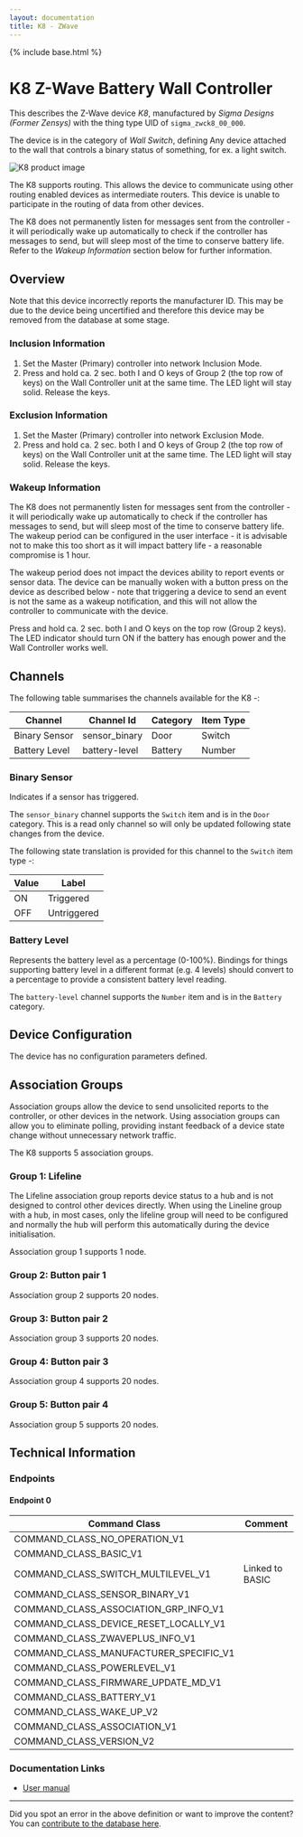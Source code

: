 ```yaml
---
layout: documentation
title: K8 - ZWave
---
```


{% include base.html %}

# K8 Z-Wave Battery Wall Controller
This describes the Z-Wave device *K8*, manufactured by *Sigma Designs (Former Zensys)* with the thing type UID of ```sigma_zwck8_00_000```.

The device is in the category of *Wall Switch*, defining Any device attached to the wall that controls a binary status of something, for ex. a light switch.

![K8 product image](https://www.cd-jackson.com/zwave_device_uploads/431/431_default.jpg)


The K8 supports routing. This allows the device to communicate using other routing enabled devices as intermediate routers.  This device is unable to participate in the routing of data from other devices.

The K8 does not permanently listen for messages sent from the controller - it will periodically wake up automatically to check if the controller has messages to send, but will sleep most of the time to conserve battery life. Refer to the *Wakeup Information* section below for further information.

## Overview

Note that this device incorrectly reports the manufacturer ID. This may be due to the device being uncertified and therefore this device may be removed from the database at some stage.

### Inclusion Information

  1. Set the Master (Primary) controller into network Inclusion Mode.
  2. Press and hold ca. 2 sec. both I and O keys of Group 2 (the top row of keys) on the Wall Controller unit at the same time. The LED light will stay solid. Release the keys.

### Exclusion Information

  1. Set the Master (Primary) controller into network Exclusion Mode.
  2. Press and hold ca. 2 sec. both I and O keys of Group 2 (the top row of keys) on the Wall Controller unit at the same time. The LED light will stay solid. Release the keys.

### Wakeup Information

The K8 does not permanently listen for messages sent from the controller - it will periodically wake up automatically to check if the controller has messages to send, but will sleep most of the time to conserve battery life. The wakeup period can be configured in the user interface - it is advisable not to make this too short as it will impact battery life - a reasonable compromise is 1 hour.

The wakeup period does not impact the devices ability to report events or sensor data. The device can be manually woken with a button press on the device as described below - note that triggering a device to send an event is not the same as a wakeup notification, and this will not allow the controller to communicate with the device.


Press and hold ca. 2 sec. both I and O keys on the top row (Group 2 keys). The LED indicator should turn ON if the battery has enough power and the Wall Controller works well.

## Channels

The following table summarises the channels available for the K8 -:

| Channel | Channel Id | Category | Item Type |
|---------|------------|----------|-----------|
| Binary Sensor | sensor_binary | Door | Switch | 
| Battery Level | battery-level | Battery | Number |

### Binary Sensor

Indicates if a sensor has triggered.

The ```sensor_binary``` channel supports the ```Switch``` item and is in the ```Door``` category. This is a read only channel so will only be updated following state changes from the device.

The following state translation is provided for this channel to the ```Switch``` item type -:

| Value | Label     |
|-------|-----------|
| ON | Triggered |
| OFF | Untriggered |

### Battery Level

Represents the battery level as a percentage (0-100%). Bindings for things supporting battery level in a different format (e.g. 4 levels) should convert to a percentage to provide a consistent battery level reading.

The ```battery-level``` channel supports the ```Number``` item and is in the ```Battery``` category.



## Device Configuration

The device has no configuration parameters defined.

## Association Groups

Association groups allow the device to send unsolicited reports to the controller, or other devices in the network. Using association groups can allow you to eliminate polling, providing instant feedback of a device state change without unnecessary network traffic.

The K8 supports 5 association groups.

### Group 1: Lifeline

The Lifeline association group reports device status to a hub and is not designed to control other devices directly. When using the Lineline group with a hub, in most cases, only the lifeline group will need to be configured and normally the hub will perform this automatically during the device initialisation.

Association group 1 supports 1 node.

### Group 2: Button pair 1


Association group 2 supports 20 nodes.

### Group 3: Button pair 2


Association group 3 supports 20 nodes.

### Group 4: Button pair 3


Association group 4 supports 20 nodes.

### Group 5: Button pair 4


Association group 5 supports 20 nodes.

## Technical Information

### Endpoints

#### Endpoint 0

| Command Class | Comment |
|---------------|---------|
| COMMAND_CLASS_NO_OPERATION_V1| |
| COMMAND_CLASS_BASIC_V1| |
| COMMAND_CLASS_SWITCH_MULTILEVEL_V1| Linked to BASIC|
| COMMAND_CLASS_SENSOR_BINARY_V1| |
| COMMAND_CLASS_ASSOCIATION_GRP_INFO_V1| |
| COMMAND_CLASS_DEVICE_RESET_LOCALLY_V1| |
| COMMAND_CLASS_ZWAVEPLUS_INFO_V1| |
| COMMAND_CLASS_MANUFACTURER_SPECIFIC_V1| |
| COMMAND_CLASS_POWERLEVEL_V1| |
| COMMAND_CLASS_FIRMWARE_UPDATE_MD_V1| |
| COMMAND_CLASS_BATTERY_V1| |
| COMMAND_CLASS_WAKE_UP_V2| |
| COMMAND_CLASS_ASSOCIATION_V1| |
| COMMAND_CLASS_VERSION_V2| |

### Documentation Links

* [User manual](https://www.cd-jackson.com/zwave_device_uploads/431/ZWC-K8.pdf)

---

Did you spot an error in the above definition or want to improve the content?
You can [contribute to the database here](http://www.cd-jackson.com/index.php/zwave/zwave-device-database/zwave-device-list/devicesummary/431).
